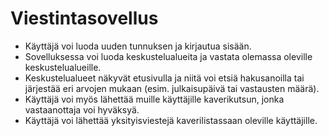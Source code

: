 # Viestintasovellus

  * Käyttäjä voi luoda uuden tunnuksen ja kirjautua sisään.
  * Sovelluksessa voi luoda keskustelualueita ja vastata olemassa oleville keskustelualueille.
  * Keskustelualueet näkyvät etusivulla ja niitä voi etsiä hakusanoilla tai järjestää eri arvojen mukaan (esim. julkaisupäivä tai vastausten määrä).
  * Käyttäjä voi myös lähettää muille käyttäjille kaverikutsun, jonka vastaanottaja voi hyväksyä.
  * Käyttäjä voi lähettää yksityisviestejä kaverilistassaan oleville käyttäjille.
